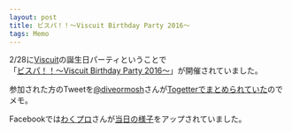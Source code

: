 ```yaml
---
layout: post
title: ビスパ！！〜Viscuit Birthday Party 2016〜
tags: Memo
---
```


2/28に[Viscuit](http://www.viscuit.com/)の誕生日パーティということで  
「[ビスパ！！〜Viscuit Birthday Party 2016〜](http://party.viscuit.com/)」が開催されていました。

参加された方のTweetを[@diveormosh](https://twitter.com/diveormosh)さんが[Togetterでまとめられていた](http://togetter.com/li/944100)のでメモ。

Facebookでは[わくプロ](https://www.facebook.com/WakuPro/)さんが[当日の様子](https://www.facebook.com/WakuPro/posts/531234437038718)をアップされていました。